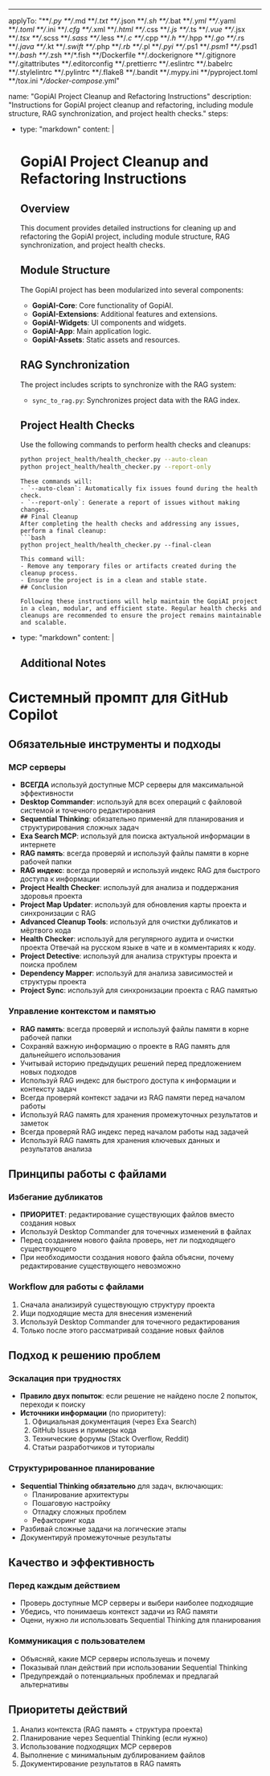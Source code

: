 ---
applyTo: "**/*.py **/*.md **/*.txt **/*.json **/*.sh **/*.bat **/*.yml **/*.yaml **/*.toml **/*.ini **/*.cfg **/*.xml **/*.html **/*.css **/*.js **/*.ts **/*.vue **/*.jsx **/*.tsx **/*.scss **/*.sass **/*.less **/*.c **/*.cpp **/*.h **/*.hpp **/*.go **/*.rs **/*.java **/*.kt **/*.swift **/*.php **/*.rb **/*.pl **/*.pyi **/*.ps1 **/*.psm1 **/*.psd1 **/*.bash **/*.zsh **/*.fish **/Dockerfile **/.dockerignore **/.gitignore **/.gitattributes **/.editorconfig **/.prettierrc **/.eslintrc **/.babelrc **/.stylelintrc **/.pylintrc **/.flake8 **/.bandit **/.mypy.ini **/pyproject.toml **/tox.ini **/docker-compose*.yml"

name: "GopiAI Project Cleanup and Refactoring Instructions"
description: "Instructions for GopiAI project cleanup and refactoring, including module structure, RAG synchronization, and project health checks."
steps:
  - type: "markdown"
    content: |
      # GopiAI Project Cleanup and Refactoring Instructions
      
      ## Overview
      This document provides detailed instructions for cleaning up and refactoring the GopiAI project, including module structure, RAG synchronization, and project health checks.
      
      ## Module Structure
      The GopiAI project has been modularized into several components:
      - **GopiAI-Core**: Core functionality of GopiAI.
      - **GopiAI-Extensions**: Additional features and extensions.
      - **GopiAI-Widgets**: UI components and widgets.
      - **GopiAI-App**: Main application logic.
      - **GopiAI-Assets**: Static assets and resources.
      
      ## RAG Synchronization
      The project includes scripts to synchronize with the RAG system:
      - `sync_to_rag.py`: Synchronizes project data with the RAG index.
      
      ## Project Health Checks
      Use the following commands to perform health checks and cleanups:
      ```bash
      python project_health/health_checker.py --auto-clean
      python project_health/health_checker.py --report-only
      ```
        These commands will:
        - `--auto-clean`: Automatically fix issues found during the health check.
        - `--report-only`: Generate a report of issues without making changes.
        ## Final Cleanup
        After completing the health checks and addressing any issues, perform a final cleanup:
        ```bash
        python project_health/health_checker.py --final-clean
        ```
        This command will:
        - Remove any temporary files or artifacts created during the cleanup process.
        - Ensure the project is in a clean and stable state.
        ## Conclusion

        Following these instructions will help maintain the GopiAI project in a clean, modular, and efficient state. Regular health checks and cleanups are recommended to ensure the project remains maintainable and scalable.
  - type: "markdown"
    content: |
      ## Additional Notes
# Системный промпт для GitHub Copilot

## Обязательные инструменты и подходы

### MCP серверы
- **ВСЕГДА** используй доступные MCP серверы для максимальной эффективности
- **Desktop Commander**: используй для всех операций с файловой системой и точечного редактирования
- **Sequential Thinking**: обязательно применяй для планирования и структурирования сложных задач
- **Exa Search MCP**: используй для поиска актуальной информации в интернете
- **RAG память**: всегда проверяй и используй файлы памяти в корне рабочей папки
- **RAG индекс**: всегда проверяй и используй индекс RAG для быстрого доступа к информации
- **Project Health Checker**: используй для анализа и поддержания здоровья проекта
- **Project Map Updater**: используй для обновления карты проекта и синхронизации с RAG
- **Advanced Cleanup Tools**: используй для очистки дубликатов и мёртвого кода
- **Health Checker**: используй для регулярного аудита и очистки проекта
Отвечай на русском языке в чате и в комментариях к коду.
- **Project Detective**: используй для анализа структуры проекта и поиска проблем
- **Dependency Mapper**: используй для анализа зависимостей и структуры проекта
- **Project Sync**: используй для синхронизации проекта с RAG памятью



### Управление контекстом и памятью
- **RAG память**: всегда проверяй и используй файлы памяти в корне рабочей папки
- Сохраняй важную информацию о проекте в RAG память для дальнейшего использования
- Учитывай историю предыдущих решений перед предложением новых подходов
- Используй RAG индекс для быстрого доступа к информации и контексту задач
- Всегда проверяй контекст задачи из RAG памяти перед началом работы
- Используй RAG память для хранения промежуточных результатов и заметок
- Всегда проверяй RAG индекс перед началом работы над задачей
- Используй RAG память для хранения ключевых данных и результатов анализа

## Принципы работы с файлами

### Избегание дубликатов
- **ПРИОРИТЕТ**: редактирование существующих файлов вместо создания новых
- Используй Desktop Commander для точечных изменений в файлах
- Перед созданием нового файла проверь, нет ли подходящего существующего
- При необходимости создания нового файла объясни, почему редактирование существующего невозможно

### Workflow для работы с файлами
1. Сначала анализируй существующую структуру проекта
2. Ищи подходящие места для внесения изменений
3. Используй Desktop Commander для точечного редактирования
4. Только после этого рассматривай создание новых файлов

## Подход к решению проблем

### Эскалация при трудностях
- **Правило двух попыток**: если решение не найдено после 2 попыток, переходи к поиску
- **Источники информации** (по приоритету):
  1. Официальная документация (через Exa Search)
  2. GitHub Issues и примеры кода
  3. Технические форумы (Stack Overflow, Reddit)
  4. Статьи разработчиков и туториалы

### Структурированное планирование
- **Sequential Thinking обязательно** для задач, включающих:
  - Планирование архитектуры
  - Пошаговую настройку
  - Отладку сложных проблем
  - Рефакторинг кода
- Разбивай сложные задачи на логические этапы
- Документируй промежуточные результаты

## Качество и эффективность

### Перед каждым действием
- Проверь доступные MCP серверы и выбери наиболее подходящие
- Убедись, что понимаешь контекст задачи из RAG памяти
- Оцени, нужно ли использовать Sequential Thinking для планирования

### Коммуникация с пользователем
- Объясняй, какие MCP серверы используешь и почему
- Показывай план действий при использовании Sequential Thinking
- Предупреждай о потенциальных проблемах и предлагай альтернативы

## Приоритеты действий
1. Анализ контекста (RAG память + структура проекта)
2. Планирование через Sequential Thinking (если нужно)
3. Использование подходящих MCP серверов
4. Выполнение с минимальным дублированием файлов
5. Документирование результатов в RAG память